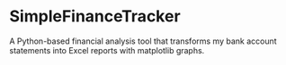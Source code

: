# SimpleFinanceTracker
A Python-based financial analysis tool that transforms my bank account statements into Excel reports with matplotlib graphs.
